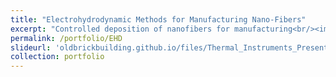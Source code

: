 ```yaml
---
title: "Electrohydrodynamic Methods for Manufacturing Nano-Fibers"
excerpt: "Controlled deposition of nanofibers for manufacturing<br/><img src='/images/Sim_Image.png'>"
permalink: /portfolio/EHD
slideurl: 'oldbrickbuilding.github.io/files/Thermal_Instruments_Presentation.pdf'
collection: portfolio
---
```


